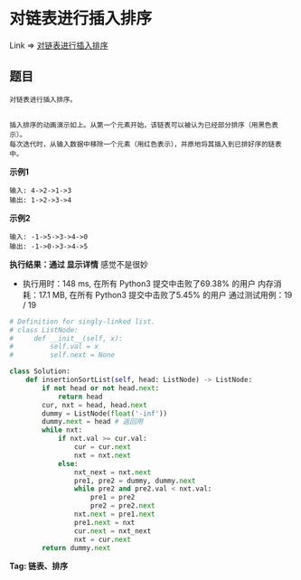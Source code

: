 # 对链表进行插入排序

Link => [对链表进行插入排序](https://leetcode-cn.com/problems/partition-list/)

## 题目

    对链表进行插入排序。


    插入排序的动画演示如上。从第一个元素开始，该链表可以被认为已经部分排序（用黑色表示）。
    每次迭代时，从输入数据中移除一个元素（用红色表示），并原地将其插入到已排好序的链表中。

**示例1**

    输入: 4->2->1->3
    输出: 1->2->3->4

**示例2**

    输入: -1->5->3->4->0
    输出: -1->0->3->4->5


**执行结果：通过 显示详情**
感觉不是很妙

- 执行用时：148 ms, 在所有 Python3 提交中击败了69.38% 的用户
内存消耗：17.1 MB, 在所有 Python3 提交中击败了5.45% 的用户
通过测试用例：19 / 19

```python
# Definition for singly-linked list.
# class ListNode:
#     def __init__(self, x):
#         self.val = x
#         self.next = None

class Solution:
    def insertionSortList(self, head: ListNode) -> ListNode:
        if not head or not head.next:
            return head
        cur, nxt = head, head.next
        dummy = ListNode(float('-inf'))
        dummy.next = head # 返回用
        while nxt:
            if nxt.val >= cur.val:
                cur = cur.next
                nxt = nxt.next
            else:
                nxt_next = nxt.next 
                pre1, pre2 = dummy, dummy.next
                while pre2 and pre2.val < nxt.val:
                    pre1 = pre2
                    pre2 = pre2.next
                nxt.next = pre1.next
                pre1.next = nxt
                cur.next = nxt_next
                nxt = cur.next
        return dummy.next
```

**Tag: 链表、排序**
